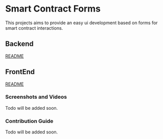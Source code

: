 # Smart Contract Forms

This projects aims to provide an easy ui development based on forms for smart contract interactions.



## Backend
[README](server/README.md)
## FrontEnd
[README](client/README.md)
### Screenshots and Videos
Todo will be added soon.
### Contribution Guide
Todo will be added soon.

